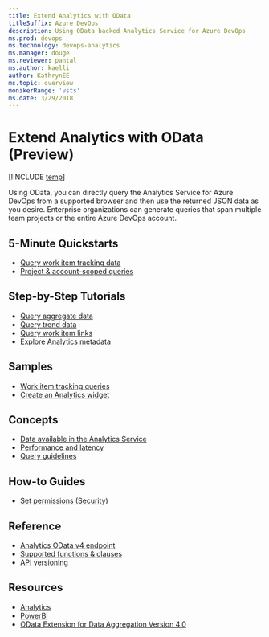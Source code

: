 ```yaml
---
title: Extend Analytics with OData
titleSuffix: Azure DevOps  
description: Using OData backed Analytics Service for Azure DevOps 
ms.prod: devops
ms.technology: devops-analytics
ms.manager: douge
ms.reviewer: pantal
ms.author: kaelli
author: KathrynEE
ms.topic: overview
monikerRange: 'vsts'
ms.date: 3/29/2018
---
```


#  Extend Analytics with OData (Preview) 


[!INCLUDE [temp](../../_shared/version-vsts-only.md)]

Using OData, you can directly query the Analytics Service for Azure DevOps from a supported browser and then use the returned JSON data as you desire. Enterprise organizations can generate queries that span multiple team projects or the entire Azure DevOps account.   

## 5-Minute Quickstarts

- [Query work item tracking data](wit-analytics.md)
- [Project & account-scoped queries](account-scoped-queries.md)


## Step-by-Step Tutorials
- [Query aggregate data](aggregated-data-analytics.md)
- [Query trend data](querying-for-trend-data.md)
- [Query work item links](work-item-links.md)
- [Explore Analytics metadata](analytics-metadata.md) 


## Samples
- [Work item tracking queries](analytics-recipes.md)
- [Create an Analytics widget](example-analytics-widget.md)

<!---
- [Build a hub extension](building-extension-against-analytics-service.md)
- [Build a dashboard widget extension](widget-extensions-against-analytics-service.md)
- [Add widget configuration to an extension](widget-extension-against-analytics-service-configuration.md)
-->

 
## Concepts
- [Data available in the Analytics Service](../analytics/data-available-in-analytics.md?toc=/vsts/report/extend-analytics/toc.json&bc=/vsts/report/extend-analytics/breadcrumb/toc.json)
- [Performance and latency](../analytics/performance-latency.md?toc=/vsts/report/extend-analytics/toc.json&bc=/vsts/report/extend-analytics/breadcrumb/toc.json)
- [Query guidelines](odata-query-guidelines.md) 


<!--
Planned:
Understand Agile process data
-->

## How-to Guides
- [Set permissions (Security)](../analytics/analytics-security.md?toc=/vsts/report/extend-analytics/toc.json&bc=/vsts/report/extend-analytics/breadcrumb/toc.json)



## Reference
- [Analytics OData v4 endpoint](data-model-analytics-service.md)
- [Supported functions & clauses](odata-supported-features.md) 
- [API versioning](odata-api-version.md)

 
## Resources
- [Analytics](../analytics/index.md)
- [PowerBI](../powerbi/index.md)
- [OData Extension for Data Aggregation Version 4.0](http://docs.oasis-open.org/odata/odata-data-aggregation-ext/v4.0/cs01/odata-data-aggregation-ext-v4.0-cs01.html)


